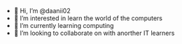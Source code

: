 - 👋 Hi, I’m @daanii02
- 👀 I’m interested in learn the world of the computers 
- 🌱 I’m currently learning computing 
- 💞️ I’m looking to collaborate on with anorther IT learners 

<!---
daanii02/daanii02 is a ✨ special ✨ repository because its `README.md` (this file) appears on your GitHub profile.
You can click the Preview link to take a look at your changes.
--->
